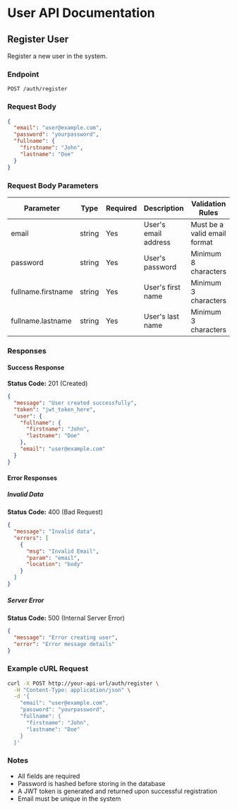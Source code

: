 # User API Documentation

## Register User
Register a new user in the system.

### Endpoint
```
POST /auth/register
```

### Request Body
```json
{
  "email": "user@example.com",
  "password": "yourpassword",
  "fullname": {
    "firstname": "John",
    "lastname": "Doe"
  }
}
```

### Request Body Parameters
| Parameter | Type | Required | Description | Validation Rules |
|-----------|------|----------|-------------|-----------------|
| email | string | Yes | User's email address | Must be a valid email format |
| password | string | Yes | User's password | Minimum 8 characters |
| fullname.firstname | string | Yes | User's first name | Minimum 3 characters |
| fullname.lastname | string | Yes | User's last name | Minimum 3 characters |

### Responses

#### Success Response
**Status Code:** 201 (Created)
```json
{
  "message": "User created successfully",
  "token": "jwt_token_here",
  "user": {
    "fullname": {
      "firstname": "John",
      "lastname": "Doe"
    },
    "email": "user@example.com"
  }
}
```

#### Error Responses

##### Invalid Data
**Status Code:** 400 (Bad Request)
```json
{
  "message": "Invalid data",
  "errors": [
    {
      "msg": "Invalid Email",
      "param": "email",
      "location": "body"
    }
  ]
}
```

##### Server Error
**Status Code:** 500 (Internal Server Error)
```json
{
  "message": "Error creating user",
  "error": "Error message details"
}
```

### Example cURL Request
```bash
curl -X POST http://your-api-url/auth/register \
  -H "Content-Type: application/json" \
  -d '{
    "email": "user@example.com",
    "password": "yourpassword",
    "fullname": {
      "firstname": "John",
      "lastname": "Doe"
    }
  }'
```

### Notes
- All fields are required
- Password is hashed before storing in the database
- A JWT token is generated and returned upon successful registration
- Email must be unique in the system
